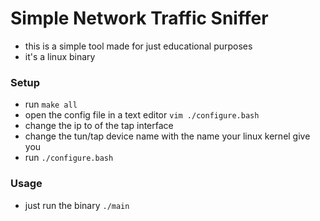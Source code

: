 <h1>Simple Network Traffic Sniffer</h1>

- this is a simple tool made for just educational purposes
- it's a linux binary

<h3>Setup</h3>

- run  ```make all```
- open the config file in a text editor ```vim ./configure.bash```
- change the ip to of the tap interface
- change the tun/tap device name with the name your linux kernel give you
- run ```./configure.bash```

<h3>Usage</h3>

- just run the binary ```./main```
